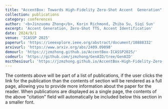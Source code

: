 ```yaml
---
title: "AccentBox: Towards High-Fidelity Zero-Shot Accent  Generation"
collection: publications
category: conferences
author: '<b>Jinzuomu Zhong</b>, Korin Richmond, Zhiba Su, Siqi Sun'
excerpt: 'Accent Generation, Zero-Shot TTS, Accent Identification'
date: 2024/9/1
venue: 'ICASSP 2025'
paperurl: 'https://ieeexplore.ieee.org/abstract/document/10888332'
arxivurl: 'https://www.arxiv.org/abs/2409.09098'
demourl: 'https://jzmzhong.github.io/AccentBox-ICASSP2025/'
codeurl: 'https://github.com/jzmzhong/GenAID/tree/GenAID'
mscthesisurl: 'https://jzmzhong.github.io/AccentBox-High-Fidelity-Zero-Shot-Accent-Generation/B237820_8952_v0.3.6_final.pdf'
---
```


The contents above will be part of a list of publications, if the user clicks the link for the publication than the contents of section will be rendered as a full page, allowing you to provide more information about the paper for the reader. When publications are displayed as a single page, the contents of the above "citation" field will automatically be included below this section in a smaller font.
